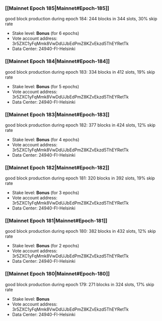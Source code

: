 ### [[Mainnet Epoch 185|Mainnet#Epoch-185]]
good block production during epoch 184: 244 blocks in 344 slots, 30% skip rate
* Stake level: **Bonus** (for 6 epochs)
* Vote account address: 3r5ZXC1yFqMmk8VwDdUJbEdPmZ8KZvEkzd5ThEYRetTk
* Data Center: 24940-FI-Helsinki
### [[Mainnet Epoch 184|Mainnet#Epoch-184]]
good block production during epoch 183: 334 blocks in 412 slots, 19% skip rate
* Stake level: **Bonus** (for 5 epochs)
* Vote account address: 3r5ZXC1yFqMmk8VwDdUJbEdPmZ8KZvEkzd5ThEYRetTk
* Data Center: 24940-FI-Helsinki
### [[Mainnet Epoch 183|Mainnet#Epoch-183]]
good block production during epoch 182: 377 blocks in 424 slots, 12% skip rate
* Stake level: **Bonus** (for 4 epochs)
* Vote account address: 3r5ZXC1yFqMmk8VwDdUJbEdPmZ8KZvEkzd5ThEYRetTk
* Data Center: 24940-FI-Helsinki
### [[Mainnet Epoch 182|Mainnet#Epoch-182]]
good block production during epoch 181: 320 blocks in 392 slots, 19% skip rate
* Stake level: **Bonus** (for 3 epochs)
* Vote account address: 3r5ZXC1yFqMmk8VwDdUJbEdPmZ8KZvEkzd5ThEYRetTk
* Data Center: 24940-FI-Helsinki
### [[Mainnet Epoch 181|Mainnet#Epoch-181]]
good block production during epoch 180: 382 blocks in 432 slots, 12% skip rate
* Stake level: **Bonus** (for 2 epochs)
* Vote account address: 3r5ZXC1yFqMmk8VwDdUJbEdPmZ8KZvEkzd5ThEYRetTk
* Data Center: 24940-FI-Helsinki
### [[Mainnet Epoch 180|Mainnet#Epoch-180]]
good block production during epoch 179: 271 blocks in 324 slots, 17% skip rate
* Stake level: **Bonus**
* Vote account address: 3r5ZXC1yFqMmk8VwDdUJbEdPmZ8KZvEkzd5ThEYRetTk
* Data Center: 24940-FI-Helsinki